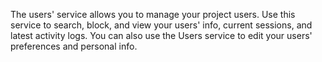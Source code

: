 The users' service allows you to manage your project users. Use this service to search, block, and view your users' info, current sessions, and latest activity logs. You can also use the Users service to edit your users' preferences and personal info.